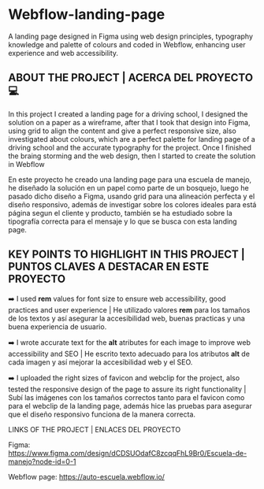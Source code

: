 # Webflow-landing-page
A landing page designed in Figma using web design principles, typography knowledge and palette of colours and coded in Webflow, enhancing user experience and web accessibility.


## ABOUT THE PROJECT | ACERCA DEL PROYECTO 💻
In this project I created a landing page for a driving school, I designed the solution on a paper as a wireframe, after that I took that design into Figma, using grid to align the content and give a perfect responsive size, also investigated about colours, which are a perfect palette for landing page of a driving school and the accurate typography for the project.
Once I finished the braing storming and the web design, then I started to create the solution in Webflow 

En este proyecto he creado una landing page para una escuela de manejo, he diseñado la solución en un papel como parte de un bosquejo, luego he pasado dicho diseño a Figma, usando grid para una alineación perfecta y el diseño responsivo, además de investigar sobre los colores ideales para está página segun el cliente y producto, también se ha estudiado sobre la tipografía correcta para el mensaje y lo que se busca con esta landing page.


## KEY POINTS TO HIGHLIGHT IN THIS PROJECT | PUNTOS CLAVES A DESTACAR EN ESTE PROYECTO
➡️ I used **rem** values for font size to ensure web accessibility, good practices and user experience | He utilizado valores **rem** para los tamaños de los textos y así asegurar la accesibilidad web, buenas practicas y una buena experiencia de usuario.

➡️ I wrote accurate text for the **alt** atributes for each image to improve web accessibility and SEO | He escrito texto adecuado para los atributos **alt** de cada imagen y así mejorar la accesibilidad web y el SEO.

➡️ I uploaded the right sizes of favicon and webclip for the project, also tested the responsive design of the page to assure its right functionality | Subí las imágenes con los tamaños correctos tanto para el favicon como para el webclip de la landing page, además hice las pruebas para asegurar que el diseño responsivo funciona de la manera correcta.

LINKS OF THE PROJECT | ENLACES DEL PROYECTO

Figma: https://www.figma.com/design/dCDSUOdafC8zcqqFhL9Br0/Escuela-de-manejo?node-id=0-1

Webflow page: https://auto-escuela.webflow.io/

